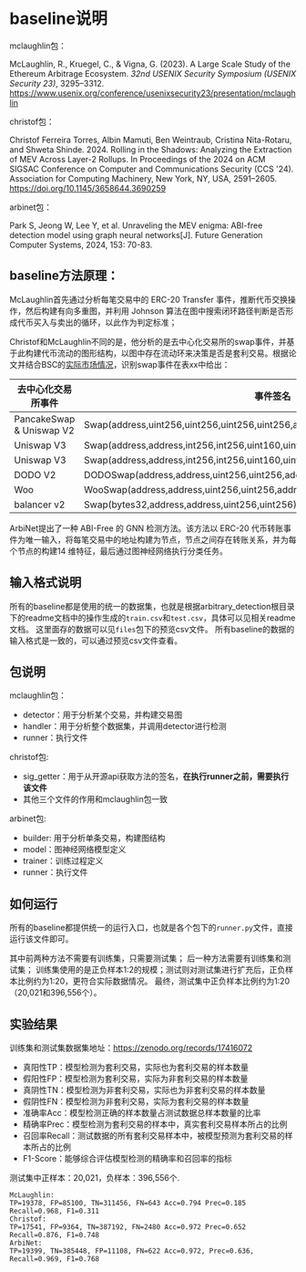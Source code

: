 # baseline说明

mclaughlin包：

McLaughlin, R., Kruegel, C., & Vigna, G. (2023). A Large Scale Study of the Ethereum Arbitrage Ecosystem. *32nd USENIX Security Symposium (USENIX Security 23)*, 3295–3312. https://www.usenix.org/conference/usenixsecurity23/presentation/mclaughlin

christof包：

Christof Ferreira Torres, Albin Mamuti, Ben Weintraub, Cristina Nita-Rotaru, and Shweta Shinde. 2024. Rolling in the Shadows: Analyzing the Extraction of MEV Across Layer-2 Rollups. In Proceedings of the 2024 on ACM SIGSAC Conference on Computer and Communications Security (CCS '24). Association for Computing Machinery, New York, NY, USA, 2591–2605. https://doi.org/10.1145/3658644.3690259

arbinet包：

Park S, Jeong W, Lee Y, et al. Unraveling the MEV enigma: ABI-free detection model using graph neural networks[J]. Future Generation Computer Systems, 2024, 153: 70-83.

## baseline方法原理：

McLaughlin首先通过分析每笔交易中的 ERC-20 Transfer 事件，推断代币交换操作，然后构建有向多重图，并利用 Johnson 算法在图中搜索闭环路径判断是否形成代币买入与卖出的循环，以此作为判定标准；

Christof和McLaughlin不同的是，他分析的是去中心化交易所的swap事件，并基于此构建代币流动的图形结构，以图中存在流动环来决策是否是套利交易。根据论文并结合BSC的[实际市场情况](https://defillama.com/chain/bsc)，识别swap事件在表xx中给出：

| 去中心化交易所事件       | 事件签名                                                     | 事件哈希标识                                                 |
| ------------------------ | ------------------------------------------------------------ | ------------------------------------------------------------ |
| PancakeSwap & Uniswap V2 | Swap(address,uint256,uint256,uint256,uint256,address)        | 0xd78ad95fa46c994b6551d0da85fc275fe613ce37657fb8d5e3d130840159d822 |
| Uniswap V3               | Swap(address,address,int256,int256,uint160,uint128,int24)    | 0xc42079f94a6350d7e6235f29174924f928cc2ac818eb64fed8004e115fbcca67 |
| Uniswap V3               | Swap(address,address,int256,int256,uint160,uint128,int24,uint128,uint128) | 0x19b47279256b2a23a1665c810c8d55a1758940ee09377d4f8d26497a3577dc83 |
| DODO V2                  | DODOSwap(address,address,uint256,uint256,address,address)    | 0xc2c0245e056d5fb095f04cd6373bc770802ebd1e6c918eb78fdef843cdb37b0f |
| Woo                      | WooSwap(address,address,uint256,uint256,address,address,address,uint256,uint256) | 0x0e8e403c2d36126272b08c75823e988381d9dc47f2f0a9a080d95f891d95c469 |
| balancer v2              | Swap(bytes32,address,address,uint256,uint256)                | 0x2170c741c41531aec20e7c107c24eecfdd15e69c9bb0a8dd37b1840b9e0b207b |

ArbiNet提出了一种 ABI-Free 的 GNN 检测方法。该方法以 ERC-20 代币转账事件为唯一输入，将每笔交易中的地址构建为节点，节点之间存在转账关系，并为每个节点的构建14 维特征，最后通过图神经网络执行分类任务。

## 输入格式说明

所有的baseline都是使用的统一的数据集，也就是根据arbitrary_detection根目录下的readme文档中的操作生成的`train.csv`和`test.csv`，具体可以见相关readme文档。
这里面存的数据可以见`files`包下的预览csv文件。
所有baseline的数据的输入格式是一致的，可以通过预览csv文件查看。



## 包说明

mclaughlin包：
- detector：用于分析某个交易，并构建交易图
- handler：用于分析整个数据集，并调用detector进行检测
- runner：执行文件

christof包:
- sig_getter：用于从开源api获取方法的签名，**在执行runner之前，需要执行该文件**
- 其他三个文件的作用和mclaughlin包一致

arbinet包:
- builder: 用于分析单条交易，构建图结构
- model：图神经网络模型定义
- trainer：训练过程定义
- runner：执行文件

## 如何运行

所有的baseline都提供统一的运行入口，也就是各个包下的`runner.py`文件，直接运行该文件即可。

其中前两种方法不需要有训练集，只需要测试集；
后一种方法需要有训练集和测试集；
训练集使用的是正负样本1:2的规模；测试则对测试集进行扩充后，正负样本比例约为1:20，更符合实际数据情况。
最终，测试集中正负样本比例约为1:20（20,021和396,556个）。


## 实验结果

训练集和测试集数据集地址：https://zenodo.org/records/17416072

- 真阳性TP：模型检测为套利交易，实际也为套利交易的样本数量
- 假阳性FP：模型检测为套利交易，实际为非套利交易的样本数量
- 真阴性TN：模型检测为非套利交易，实际也为非套利交易的样本数量
- 假阴性FN：模型检测为非套利交易，实际为套利交易的样本数量
- 准确率Acc：模型检测正确的样本数量占测试数据总样本数量的比率
- 精确率Prec：模型检测为套利交易的样本中，真实套利交易样本所占的比例
- 召回率Recall：测试数据的所有套利交易样本中，被模型预测为套利交易的样本所占的比例
- F1-Score：能够综合评估模型检测的精确率和召回率的指标

测试集中正样本：20,021，负样本：396,556个.
```
McLaughlin:
TP=19378, FP=85100, TN=311456, FN=643 Acc=0.794 Prec=0.185 Recall=0.968, F1=0.311
Christof:
TP=17541, FP=9364, TN=387192, FN=2480 Acc=0.972 Prec=0.652 Recall=0.876, F1=0.748
ArbiNet:
TP=19399, TN=385448, FP=11108, FN=622 Acc=0.972, Prec=0.636, Recall=0.969, F1=0.768
```